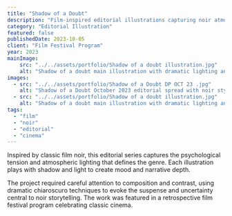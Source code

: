 ```yaml
---
title: "Shadow of a Doubt"
description: "Film-inspired editorial illustrations capturing noir atmosphere and psychological tension."
category: "Editorial Illustration"
featured: false
publishedDate: 2023-10-05
client: "Film Festival Program"
year: 2023
mainImage:
    src: "../../assets/portfolio/Shadow of a doubt illustration.jpg"
    alt: "Shadow of a doubt main illustration with dramatic lighting and shadows"
images:
  - src: "../../assets/portfolio/Shadow of a Doubt DP OCT 23 .jpg"
    alt: "Shadow of a Doubt October 2023 editorial spread with noir styling"
  - src: "../../assets/portfolio/Shadow of a doubt illustration.jpg"
    alt: "Shadow of a doubt main illustration with dramatic lighting and shadows"
tags:
  - "film"
  - "noir"
  - "editorial"
  - "cinema"
---
```


Inspired by classic film noir, this editorial series captures the psychological tension and atmospheric lighting that defines the genre. Each illustration plays with shadow and light to create mood and narrative depth.

The project required careful attention to composition and contrast, using dramatic chiaroscuro techniques to evoke the suspense and uncertainty central to noir storytelling. The work was featured in a retrospective film festival program celebrating classic cinema.
